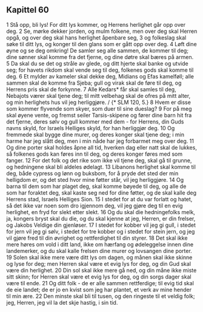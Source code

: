 ## Kapittel 60

1 Stå opp, bli lys! For ditt lys kommer, og Herrens herlighet går opp over deg.
2 Se, mørke dekker jorden, og mulm folkene, men over deg skal Herren opgå, og over deg skal hans herlighet åpenbare seg,
3 og folkeslag skal søke til ditt lys, og konger til den glans som er gått opp over deg.
4 Løft dine øyne og se deg omkring! De samler seg alle sammen, de kommer til deg; dine sønner skal komme fra det fjerne, og dine døtre skal bæres på armen.
5 Da skal du se det og stråle av glede, og ditt hjerte skal banke og utvide seg; for havets rikdom skal vende seg til deg, folkenes gods skal komme til deg.
6 Et mylder av kameler skal dekke deg, Midians og Efas kamelføll; alle sammen skal de komme fra Sjeba; gull og virak skal de føre til deg, og Herrens pris skal de forkynne.
7 Alle Kedars* får skal samles til deg, Nebajots værer skal tjene deg; til mitt velbehag skal de ofres på mitt alter, og min herlighets hus vil jeg herliggjøre. / {* SLM 120, 5.}
8 Hvem er disse som kommer flyvende som skyer, som duer til sine dueslag?
9 For på meg skal øyene vente, og fremst seiler Tarsis-skipene og fører dine barn hit fra det fjerne, deres sølv og gull kommer med dem - for Herrens, din Guds navns skyld, for Israels Helliges skyld, for han herliggjør deg.
10 Og fremmede skal bygge dine murer, og deres konger skal tjene deg; i min harme har jeg slått deg, men i min nåde har jeg forbarmet meg over deg.
11 Og dine porter skal holdes åpne all tid, hverken dag eller natt skal de lukkes, så folkenes gods kan føres inn til deg, og deres konger føres med som fanger.
12 For det folk og det rike som ikke vil tjene deg, skal gå til grunne, og hedningene skal bli aldeles ødelagt.
13 Libanons herlighet skal komme til deg, både cypress og lønn og buksbom, for å pryde det sted der min helligdom er, og det sted hvor mine føtter står, vil jeg herliggjøre.
14 Og barna til dem som har plaget deg, skal komme bøyede til deg, og alle de som har foraktet deg, skal kaste seg ned for dine føtter, og de skal kalle deg Herrens stad, Israels Helliges Sion.
15 I stedet for at du var forlatt og hatet, så det ikke var noen som dro igjennom deg, vil jeg gjøre deg til en evig herlighet, en fryd for slekt etter slekt.
16 Og du skal die hedningefolks melk, ja, kongers bryst skal du die, og du skal kjenne at jeg, Herren, er din frelser, og Jakobs Veldige din gjenløser.
17 I stedet for kobber vil jeg gi gull, i stedet for jern vil jeg gi sølv, i stedet for tre kobber og i stedet for stein jern, og jeg vil gjøre fred til din øvrighet og rettferdighet til din styrer.
18 Det skal ikke mere høres om vold i ditt land, ikke om hærfang og ødeleggelse innen dine landemerker, og du skal kalle frelsen dine murer og lovsangen dine porter.
19 Solen skal ikke mere være ditt lys om dagen, og månen skal ikke skinne og lyse for deg; men Herren skal være et evig lys for deg, og din Gud skal være din herlighet.
20 Din sol skal ikke mere gå ned, og din måne ikke miste sitt skinn; for Herren skal være et evig lys for deg, og din sorgs dager skal være til ende.
21 Og ditt folk - de er alle sammen rettferdige; til evig tid skal de eie landet; de er jo en kvist som jeg har plantet, et verk av mine hender til min ære.
22 Den minste skal bli til tusen, og den ringeste til et veldig folk; jeg, Herren, jeg vil la det skje hastig, i sin tid.
